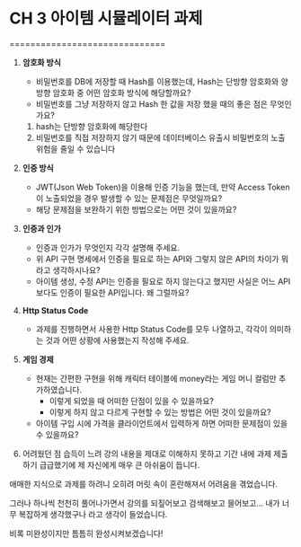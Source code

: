 # CH 3 아이템 시뮬레이터 과제

==============================

1. **암호화 방식**

   - 비밀번호를 DB에 저장할 때 Hash를 이용했는데, Hash는 단방향 암호화와 양방향 암호화 중 어떤 암호화 방식에 해당할까요?
   - 비밀번호를 그냥 저장하지 않고 Hash 한 값을 저장 했을 때의 좋은 점은 무엇인가요?

   1. hash는 단방향 암호화에 해당한다
   2. 비밀번호를 직접 저장하지 않기 때문에 데이터베이스 유출시 비밀번호의 노출 위험을 줄일 수 있습니다

2. **인증 방식**

   - JWT(Json Web Token)을 이용해 인증 기능을 했는데, 만약 Access Token이 노출되었을 경우 발생할 수 있는 문제점은 무엇일까요?
   - 해당 문제점을 보완하기 위한 방법으로는 어떤 것이 있을까요?

3. **인증과 인가**

   - 인증과 인가가 무엇인지 각각 설명해 주세요.
   - 위 API 구현 명세에서 인증을 필요로 하는 API와 그렇지 않은 API의 차이가 뭐라고 생각하시나요?
   - 아이템 생성, 수정 API는 인증을 필요로 하지 않는다고 했지만 사실은 어느 API보다도 인증이 필요한 API입니다. 왜 그럴까요?

4. **Http Status Code**

   - 과제를 진행하면서 사용한 Http Status Code를 모두 나열하고, 각각이 의미하는 것과 어떤 상황에 사용했는지 작성해 주세요.

5. **게임 경제**

   - 현재는 간편한 구현을 위해 캐릭터 테이블에 money라는 게임 머니 컬럼만 추가하였습니다.
     - 이렇게 되었을 때 어떠한 단점이 있을 수 있을까요?
     - 이렇게 하지 않고 다르게 구현할 수 있는 방법은 어떤 것이 있을까요?
   - 아이템 구입 시에 가격을 클라이언트에서 입력하게 하면 어떠한 문제점이 있을 수 있을까요?

6. 어려웠던 점
습득이 느려 강의 내용을 제대로 이해하지 못하고 기간 내에 과제 제출하기 급급했기에
제 자신에게 매우 큰 아쉬움이 듭니다.

애매한 지식으로 과제를 하려니
오히려 머릿 속이 혼란해져서
어려움을 겪었습니다.

그러나 하나씩 천천히 풀어나가면서 강의를 되짚어보고 검색해보고 믈어보고...
내가 너무 복잡하게 생각했구나 라고 생각이 들었습니다.

비록 미완성이지만 틈틈히 완성시켜보겠습니다!



